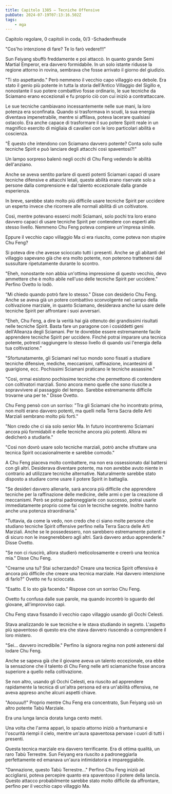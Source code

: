 ```yaml
---
title: Capitolo 1385 – Tecniche Offensive
pubDate: 2024-07-19T07:13:16.502Z
tags:
    - mga
---
```



Capitolo regolare,
0 capitoli in coda, 0/3
-Schadenfreude


"Cos'ho intenzione di fare? Te lo farò vedere!!!"


Sun Feiyang sbuffò freddamente e poi attaccò. In quanto grande Semi Martial Emperor, era davvero formidabile. In un solo istante ridusse la regione attorno in rovina, sembrava che fosse arrivato il giorno del giudizio.


"Ti sto aspettando." Però nemmeno il vecchio capo villaggio era debole. Era stato il genio più potente in tutta la storia dell'Antico Villaggio del Sigillo e, nonostante il suo potere combattivo fosse ordinario, le sue tecniche da Sciamano erano eccezionali e fu proprio ciò con cui iniziò a contrattaccare.


Le sue tecniche cambiavano incessantemente nelle sue mani, la loro potenza era sconfinata. Quando si trasformava in scudi, la sua energia diventava impenetrabile, mentre si affilava, poteva lacerare qualsiasi ostacolo. Era anche capace di trasformare il suo potere Spirit reale in un magnifico esercito di migliaia di cavalieri con le loro particolari abilità e coscienza.


"È questo che intendono con Sciamano davvero potente? Conta solo sulle tecniche Spirit e può lanciare degli attacchi così spaventosi?!"


Un lampo sorpreso balenò negli occhi di Chu Feng vedendo le abilità dell'anziano.


Anche se aveva sentito parlare di questi potenti Sciamani capaci di usare tecniche difensive e attacchi letali, queste abilità erano riservate solo a persone dalla comprensione e dal talento eccezionale dalla grande esperienza.


In breve, sarebbe stato molto più difficile usare tecniche Spirit per uccidere un esperto invece che ricorrere alle normali abilità di un coltivatore.


Così, mentre potevano esserci molti Sciamani, solo pochi tra loro erano davvero capaci di usare tecniche Spirit per contendere con esperti allo stesso livello. Nemmeno Chu Feng poteva compiere un'impresa simile.


Eppure il vecchio capo villaggio Ma ci era riuscito, come poteva non stupire Chu Feng?


Si poteva dire che avesse scioccato tutti i presenti. Anche se gli abitanti del villaggio sapevano già che era molto potente, non poterono trattenersi dal sussultare ripetutamente durante lo scontro.


"Eheh, nonostante non abbia un'ottima impressione di questo vecchio, devo ammettere che è molto abile nell'uso delle tecniche Spirit per uccidere." Perfino Ovetto lo lodò.


"Mi chiedo quando potrò fare lo stesso." Disse con desiderio Chu Feng. Anche se aveva già un potere combattivo sconvolgente nel campo della coltivazione marziale, in quanto Sciamano, desiderava anche lui usare delle tecniche Spirit per affrontare i suoi avversari.


"Eheh, Chu Feng, a dire la verità hai già ottenuto dei grandissimi risultati nelle tecniche Spirit. Basta fare un paragone con i cosiddetti geni dell'Alleanza degli Sciamani. Per te dovrebbe essere estremamente facile apprendere tecniche Spirit per uccidere. Finché potrai imparare una tecnica potente, potresti raggiungere lo stesso livello di quando usi l'energia della tua coltivazione."


"Sfortunatamente, gli Sciamani nel tuo mondo sono fissati a studiare tecniche difensive, mediche, meccanismi, raffinazione, incantesimi di guarigione, ecc. Pochissimi Sciamani praticano le tecniche assassine."


"Così, ormai esistono pochissime tecniche che permettono di contendere con coltivatori marziali. Sono ancora meno quelle che sono riuscite a sopravvivere al passaggio del tempo. Sarebbe estremamente difficile trovarne una per te." Disse Ovetto.


Chu Feng pensò con un sorriso: "Tra gli Sciamani che ho incontrato prima, non molti erano davvero potenti, ma quelli nella Terra Sacra delle Arti Marziali sembrano molto più forti."


"Non credo che ci sia solo senior Ma. In futuro incontreremo Sciamani ancora più formidabili e delle tecniche ancora più potenti. Allora mi dedicherò a studiarle."


"Così non dovrò usare solo tecniche marziali, potrò anche sfruttare una tecnica Spirit occasionalmente e sarebbe comodo."


A Chu Feng piaceva molto combattere, ma non era ossessionato dal battersi con gli altri. Desiderava diventare potente, ma non avrebbe avuto niente in contrario ad utilizzare tecniche alternative. Naturalmente sarebbe stato disposto a studiare come usare il potere Spirit in battaglia.


"Se desideri davvero allenarle, sarà ancora più difficile che apprendere tecniche per la raffinazione delle medicine, delle armi o per la creazione di meccanismi. Però se potrai padroneggiarle con successo, potrai usarle immediatamente proprio come fai con le tecniche segrete. Inoltre hanno anche una potenza straordinaria."


"Tuttavia, da come la vedo, non credo che ci siano molte persone che studiano tecniche Spirit offensive perfino nella Terra Sacra delle Arti Marziali. Anche se le possedessero, non sarebbero estremamente potenti e di sicuro non le insegnerebbero agli altri. Sarà davvero arduo apprenderle." Disse Ovetto.


"Se non ci riuscirò, allora studierò meticolosamente e creerò una tecnica mia." Disse Chu Feng.


"Crearne una tu? Stai scherzando? Creare una tecnica Spirit offensiva è ancora più difficile che creare una tecnica marziale. Hai davvero intenzione di farlo?" Ovetto ne fu scioccata.


"Esatto. E lo sto già facendo." Rispose con un sorriso Chu Feng.


Ovetto fu confusa dalle sue parole, ma quando incontrò lo sguardo del giovane, all'improvviso capì.


Chu Feng stava fissando il vecchio capo villaggio usando gli Occhi Celesti.


Stava analizzando le sue tecniche e le stava studiando in segreto. L'aspetto più spaventoso di questo era che stava davvero riuscendo a comprendere il loro mistero.


"Sei... davvero incredibile." Perfino la signora regina non poté astenersi dal lodare Chu Feng.


Anche se sapeva già che il giovane aveva un talento eccezionale, ora ebbe la sensazione che il talento di Chu Feng nelle arti sciamaniche fosse ancora superiore a quello nella coltivazione.


Se non altro, usando gli Occhi Celesti, era riuscito ad apprendere rapidamente la tecnica di un'altra persona ed era un'abilità offensiva, ne aveva appreso anche alcuni aspetti chiave.


"Aoouuu!!" Proprio mentre Chu Feng era concentrato, Sun Feiyang usò un altro potente Tabù Marziale.


Era una lunga lancia dorata lunga cento metri.


Una volta che l'arma apparì, lo spazio attorno iniziò a frantumarsi e l'oscurità riempì il cielo, mentre un'aura spaventosa pervase i cuori di tutti i presenti.


Questa tecnica marziale era davvero terrificante. Era di ottima qualità, un raro Tabù Terrestre. Sun Feiyang era riuscito a padroneggiarla perfettamente ed emanava un'aura intimidatoria e impareggiabile.


"Dannazione, questo Tabù Terrestre..." Perfino Chu Feng iniziò ad accigliarsi, poteva percepire quanto era spaventoso il potere della lancia. Questo attacco probabilmente sarebbe stato molto difficile da affrontare, perfino per il vecchio capo villaggio Ma.
                                


                                



